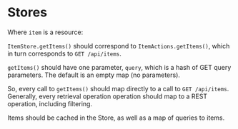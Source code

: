 Stores
======

Where `item` is a resource:

`ItemStore.getItems()` should correspond to `ItemActions.getItems()`, which in turn corresponds to `GET /api/items`.

`getItems()` should have one parameter, `query`, which is a hash of GET query parameters. The default is an empty map (no parameters).

So, every call to `getItems()` should map directly to a call to `GET /api/items`. Generally, every retrieval operation operation should map to a REST operation, including filtering.

Items should be cached in the Store, as well as a map of queries to items.
